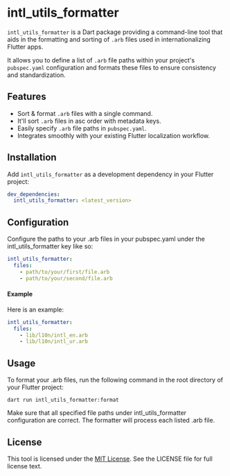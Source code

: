 <!--
This README describes the package. If you publish this package to pub.dev,
this README's contents appear on the landing page for your package.

For information about how to write a good package README, see the guide for
[writing package pages](https://dart.dev/guides/libraries/writing-package-pages).

For general information about developing packages, see the Dart guide for
[creating packages](https://dart.dev/guides/libraries/create-library-packages)
and the Flutter guide for
[developing packages and plugins](https://flutter.dev/developing-packages).
-->

# intl_utils_formatter

`intl_utils_formatter` is a Dart package providing a command-line tool that aids
in the formatting and sorting of `.arb` files used in internationalizing Flutter
apps.

It allows you to define a list of `.arb` file paths within your project's
`pubspec.yaml` configuration and formats these files to ensure consistency and
standardization.

## Features

- Sort & format `.arb` files with a single command.
- It'll sort `.arb` files in asc order with metadata keys.
- Easily specify `.arb` file paths in `pubspec.yaml`.
- Integrates smoothly with your existing Flutter localization workflow.

## Installation

Add `intl_utils_formatter` as a development dependency in your Flutter project:

```yaml
dev_dependencies:
  intl_utils_formatter: <latest_version>
```

## Configuration

Configure the paths to your .arb files in your pubspec.yaml under the
intl_utils_formatter key like so:

```yaml
intl_utils_formatter:
  files:
    - path/to/your/first/file.arb
    - path/to/your/second/file.arb
```

#### Example

Here is an example:

```yaml
intl_utils_formatter:
  files:
    - lib/l10n/intl_en.arb
    - lib/l10n/intl_ur.arb
```

## Usage

To format your .arb files, run the following command in the root directory of
your Flutter project:

```shell
dart run intl_utils_formatter:format
```

Make sure that all specified file paths under intl_utils_formatter configuration
are correct. The formatter will process each listed .arb file.

## License

This tool is licensed under the
[MIT License](https://raw.githubusercontent.com/DholaSain/intl-utils-formatter/main/LICENSE).
See the LICENSE file for full license text.
